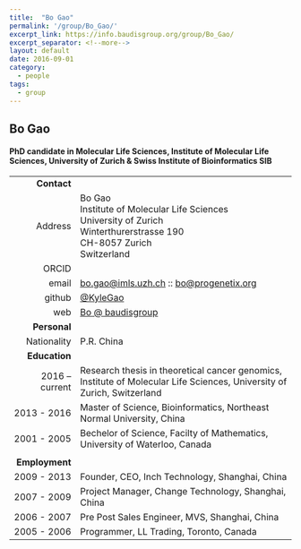 ```yaml
---
title:  "Bo Gao"
permalink: '/group/Bo_Gao/'
excerpt_link: https://info.baudisgroup.org/group/Bo_Gao/
excerpt_separator: <!--more-->
layout: default
date: 2016-09-01
category:
  - people
tags:
  - group
---
```


## Bo Gao
#### PhD candidate in Molecular Life Sciences, Institute of Molecular Life Sciences, University of Zurich & Swiss Institute of Bioinformatics **SIB**

<!--more-->

|      |     |
| ---: | --- |
| __Contact__ |     |
| Address| Bo Gao<br/>Institute of Molecular Life Sciences<br/>University of Zurich<br/>Winterthurerstrasse 190<br/>CH-8057 Zurich<br/>Switzerland |
| ORCID | []() |
| email | [bo.gao@imls.uzh.ch](mailto:bo.gao@imls.uzh.ch) :: [bo@progenetix.org](mailto:bo@progenetix.org) |
| github | [@KyleGao](http://github.com/KyleGao/) |
| web | [Bo @ baudisgroup](https://info.baudisgroup.org/group/Bo_Gao/) |
| __Personal__ |     |
| Nationality | P.R. China |
| __Education__ |     |
| 2016 – current | Research thesis in theoretical cancer genomics, Institute of Molecular Life Sciences, University of Zurich, Switzerland |
| 2013 - 2016 | Master of Science, Bioinformatics, Northeast Normal University, China |
| 2001 - 2005 | Bechelor of Science, Facilty of Mathematics, University of Waterloo, Canada |
|  |  |
| __Employment__ |     |
| 2009 - 2013 | Founder, CEO, Inch Technology, Shanghai, China |
| 2007 - 2009 | Project Manager, Change Technology, Shanghai, China |
| 2006 - 2007 | Pre Post Sales Engineer, MVS, Shanghai, China |
| 2005 - 2006 | Programmer, LL Trading, Toronto, Canada |
